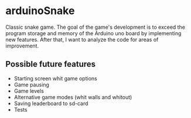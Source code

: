 # arduinoSnake

Classic snake game. The goal of the game's development is to exceed the 
program storage and memory of the Arduino uno board by implementing new features. 
After that, I want to analyze the code for areas of improvement.

## Possible future features
- Starting screen whit game options
- Game pausing
- Game levels
- Alternative game modes (whit walls and whitout)
- Saving leaderboard to sd-card 
- Tests
